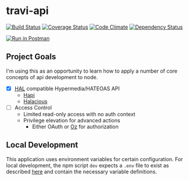 travi-api
=========

[![Build Status](https://img.shields.io/travis/travi/travi-api.svg?style=flat)](https://travis-ci.org/travi/travi-api)
[![Coverage Status](https://img.shields.io/coveralls/travi/travi-api.svg?style=flat)](https://coveralls.io/r/travi/travi-api?branch=master)
[![Code Climate](https://img.shields.io/codeclimate/github/travi/travi-api.svg?style=flat)](https://codeclimate.com/github/travi/travi-api)
[![Dependency Status](https://img.shields.io/gemnasium/travi/travi-api.svg?style=flat)](https://gemnasium.com/travi/travi-api)

[![Run in Postman](https://run.pstmn.io/button.svg)](https://app.getpostman.com/run-collection/#?env%5Btravi%5D=W3sia2V5IjoiYXV0aDBfZG9tYWluIiwidmFsdWUiOiJ0cmF2aS5hdXRoMC5jb20iLCJ0eXBlIjoidGV4dCIsImVuYWJsZWQiOnRydWV9XQ==)

## Project Goals

I'm using this as an opportunity to learn how to apply a number of core concepts of api development to node.

- [x] <abbr title="Hypertext Application Language">[HAL](http://stateless.co/hal_specification.html)</abbr> compatible Hypermedia/HATEOAS API
    * [Hapi](http://hapijs.com/)
    * [Halacious](https://github.com/bleupen/halacious)
- [ ] Access Control
    * Limited read-only access with no auth context
    * Privilege elevation for advanced actions
        * Either OAuth or [Oz](https://github.com/hueniverse/oz) for authorization

## Local Development

This application uses environment variables for certain configuration. For local development, the npm script `dev` expects
a `.env` file to exist as described [here](https://devcenter.heroku.com/articles/heroku-local#set-up-your-local-environment-variables)
and contain the necessary variable definitions.
